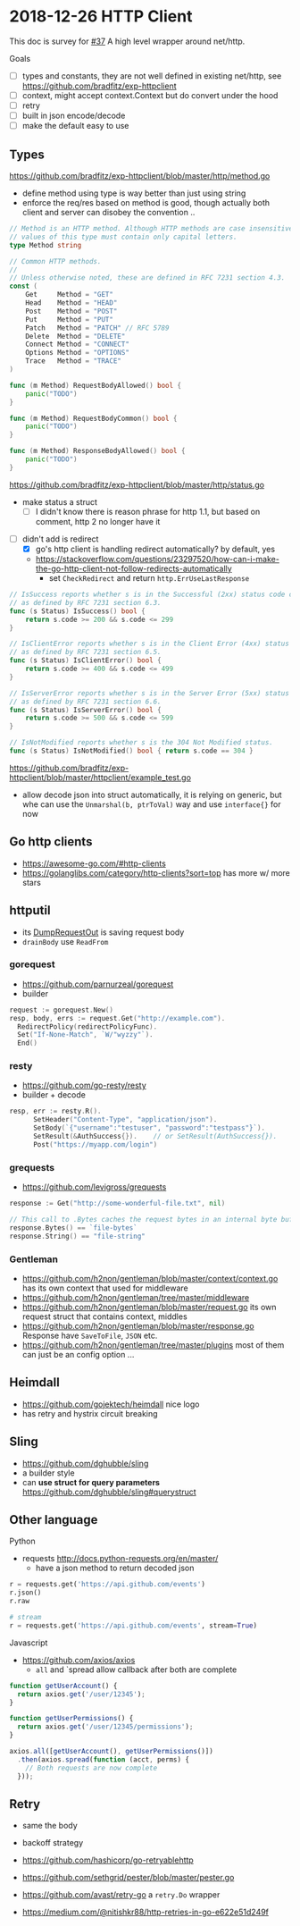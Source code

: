 # 2018-12-26 HTTP Client 

This doc is survey for [#37](https://github.com/dyweb/go.ice/issues/37) A high level wrapper around net/http.

Goals

- [ ] types and constants, they are not well defined in existing net/http, see https://github.com/bradfitz/exp-httpclient
- [ ] context, might accept context.Context but do convert under the hood
- [ ] retry
- [ ] built in json encode/decode
- [ ] make the default easy to use

## Types

https://github.com/bradfitz/exp-httpclient/blob/master/http/method.go

- define method using type is way better than just using string
- enforce the req/res based on method is good, though actually both client and server can disobey the convention ..

````go
// Method is an HTTP method. Although HTTP methods are case insensitive,
// values of this type must contain only capital letters.
type Method string

// Common HTTP methods.
//
// Unless otherwise noted, these are defined in RFC 7231 section 4.3.
const (
	Get     Method = "GET"
	Head    Method = "HEAD"
	Post    Method = "POST"
	Put     Method = "PUT"
	Patch   Method = "PATCH" // RFC 5789
	Delete  Method = "DELETE"
	Connect Method = "CONNECT"
	Options Method = "OPTIONS"
	Trace   Method = "TRACE"
)

func (m Method) RequestBodyAllowed() bool {
	panic("TODO")
}

func (m Method) RequestBodyCommon() bool {
	panic("TODO")
}

func (m Method) ResponseBodyAllowed() bool {
	panic("TODO")
}
````

https://github.com/bradfitz/exp-httpclient/blob/master/http/status.go

- make status a struct
  - [ ] I didn't know there is reason phrase for http 1.1, but based on comment, http 2 no longer have it
- [ ] didn't add is redirect
  - [x] go's http client is handling redirect automatically? by default, yes
  - https://stackoverflow.com/questions/23297520/how-can-i-make-the-go-http-client-not-follow-redirects-automatically
    - set `CheckRedirect` and return `http.ErrUseLastResponse`

````go
// IsSuccess reports whether s is in the Successful (2xx) status code class,
// as defined by RFC 7231 section 6.3.
func (s Status) IsSuccess() bool {
	return s.code >= 200 && s.code <= 299
}

// IsClientError reports whether s is in the Client Error (4xx) status code class,
// as defined by RFC 7231 section 6.5.
func (s Status) IsClientError() bool {
	return s.code >= 400 && s.code <= 499
}

// IsServerError reports whether s is in the Server Error (5xx) status code class,
// as defined by RFC 7231 section 6.6.
func (s Status) IsServerError() bool {
	return s.code >= 500 && s.code <= 599
}

// IsNotModified reports whether s is the 304 Not Modified status.
func (s Status) IsNotModified() bool { return s.code == 304 }
````

https://github.com/bradfitz/exp-httpclient/blob/master/httpclient/example_test.go

- allow decode json into struct automatically, it is relying on generic, but whe can use the `Unmarshal(b, ptrToVal)` way and use `interface{}` for now

## Go http clients

- https://awesome-go.com/#http-clients
- https://golanglibs.com/category/http-clients?sort=top has more w/ more stars

## httputil

- its [DumpRequestOut](https://golang.org/src/net/http/httputil/dump.go?s=1848:1913#L56) is saving request body
- `drainBody` use `ReadFrom`

### gorequest

- https://github.com/parnurzeal/gorequest
- builder

````go
request := gorequest.New()
resp, body, errs := request.Get("http://example.com").
  RedirectPolicy(redirectPolicyFunc).
  Set("If-None-Match", `W/"wyzzy"`).
  End()
````

### resty

- https://github.com/go-resty/resty
- builder + decode

````go
resp, err := resty.R().
      SetHeader("Content-Type", "application/json").
      SetBody(`{"username":"testuser", "password":"testpass"}`).
      SetResult(&AuthSuccess{}).    // or SetResult(AuthSuccess{}).
      Post("https://myapp.com/login")
````

### grequests

- https://github.com/levigross/grequests

````go
response := Get("http://some-wonderful-file.txt", nil)

// This call to .Bytes caches the request bytes in an internal byte buffer – which can be used again and again until it is cleared
response.Bytes() == `file-bytes`
response.String() == "file-string"
````

### Gentleman

- https://github.com/h2non/gentleman/blob/master/context/context.go has its own context that used for middleware
- https://github.com/h2non/gentleman/tree/master/middleware 
- https://github.com/h2non/gentleman/blob/master/request.go its own request struct that contains context, middles 
- https://github.com/h2non/gentleman/blob/master/response.go Response have `SaveToFile`, `JSON` etc.
- https://github.com/h2non/gentleman/tree/master/plugins most of them can just be an config option ...

## Heimdall

- https://github.com/gojektech/heimdall nice logo
- has retry and hystrix circuit breaking

## Sling

- https://github.com/dghubble/sling
- a builder style
- can **use struct for query parameters** https://github.com/dghubble/sling#querystruct

## Other language

Python

- requests http://docs.python-requests.org/en/master/
  - have a json method to return decoded json

````python
r = requests.get('https://api.github.com/events')
r.json()
r.raw

# stream
r = requests.get('https://api.github.com/events', stream=True)
````

Javascript

- https://github.com/axios/axios
  - `all` and `spread allow callback after both are complete

```js
function getUserAccount() {
  return axios.get('/user/12345');
}

function getUserPermissions() {
  return axios.get('/user/12345/permissions');
}

axios.all([getUserAccount(), getUserPermissions()])
  .then(axios.spread(function (acct, perms) {
    // Both requests are now complete
  }));
```


## Retry

- same the body
- backoff strategy

- https://github.com/hashicorp/go-retryablehttp
- https://github.com/sethgrid/pester/blob/master/pester.go
- https://github.com/avast/retry-go a `retry.Do` wrapper
- https://medium.com/@nitishkr88/http-retries-in-go-e622e51d249f